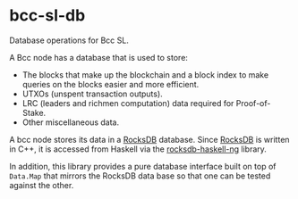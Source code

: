 # bcc-sl-db

Database operations for Bcc SL.

A Bcc node has a database that is used to store:

  * The blocks that make up the blockchain and a block index to make queries on
    the blocks easier and more efficient.
  * UTXOs (unspent transaction outputs).
  * LRC (leaders and richmen computation) data required for Proof-of-Stake.
  * Other miscellaneous data.

A bcc node stores its data in a [RocksDB] database. Since [RocksDB] is
written in C++, it is accessed from Haskell via the [rocksdb-haskell-ng] library.

In addition, this library provides a pure database interface built on top
of `Data.Map` that mirrors the RocksDB data base so that one can be tested
against the other.


[RocksDB]: http://rocksdb.org/
[rocksdb-haskell-ng]: https://github.com/The-Blockchain-Company/rocksdb-haskell-ng
